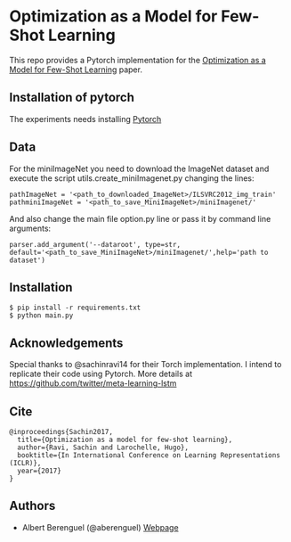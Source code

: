 # Optimization as a Model for Few-Shot Learning
This repo provides a Pytorch implementation for the [Optimization as a Model for Few-Shot Learning](https://openreview.net/pdf?id=rJY0-Kcll) paper.

## Installation of pytorch
The experiments needs installing [Pytorch](http://pytorch.org/)

## Data 
For the miniImageNet you need to download the ImageNet dataset and execute the script utils.create_miniImagenet.py changing the lines:
```
pathImageNet = '<path_to_downloaded_ImageNet>/ILSVRC2012_img_train'
pathminiImageNet = '<path_to_save_MiniImageNet>/miniImagenet/'
```
And also change the main file option.py line or pass it by command line arguments:
```
parser.add_argument('--dataroot', type=str, default='<path_to_save_MiniImageNet>/miniImagenet/',help='path to dataset')
```

## Installation

    $ pip install -r requirements.txt
    $ python main.py 
    

## Acknowledgements
Special thanks to @sachinravi14 for their Torch implementation. I intend to replicate their code using Pytorch. More details at https://github.com/twitter/meta-learning-lstm

## Cite
```
@inproceedings{Sachin2017,
  title={Optimization as a model for few-shot learning},
  author={Ravi, Sachin and Larochelle, Hugo},
  booktitle={In International Conference on Learning Representations (ICLR)},
  year={2017}
}
```


## Authors

* Albert Berenguel (@aberenguel) [Webpage](https://scholar.google.es/citations?user=HJx2fRsAAAAJ&hl=en)
